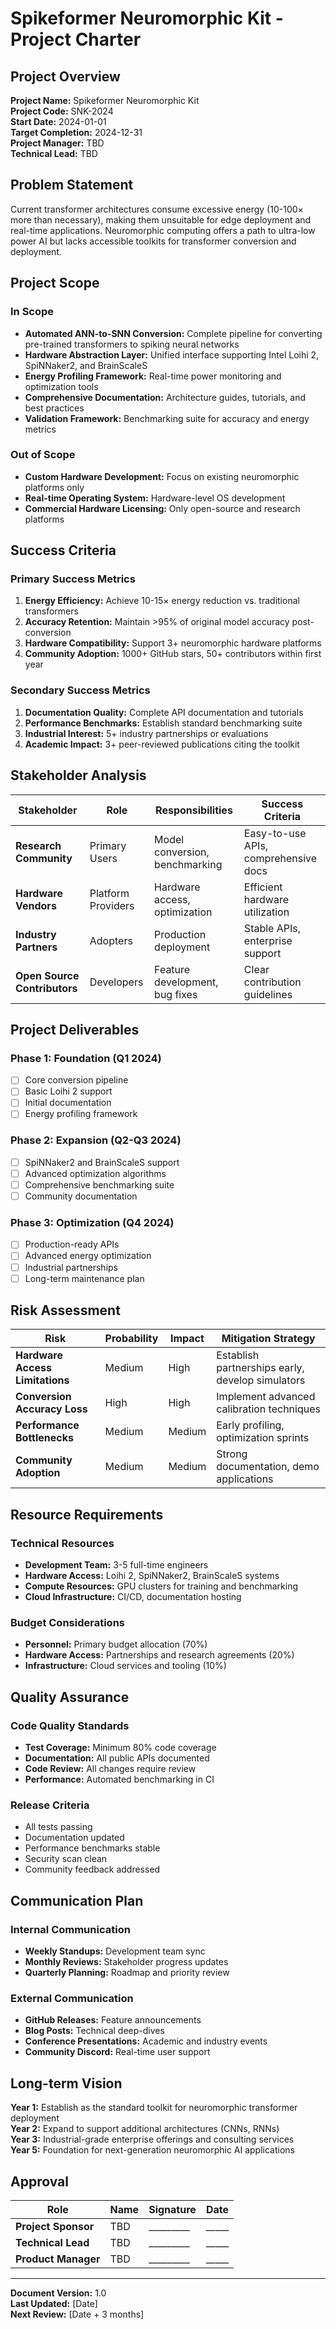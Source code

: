 # Spikeformer Neuromorphic Kit - Project Charter

## Project Overview

**Project Name:** Spikeformer Neuromorphic Kit  
**Project Code:** SNK-2024  
**Start Date:** 2024-01-01  
**Target Completion:** 2024-12-31  
**Project Manager:** TBD  
**Technical Lead:** TBD  

## Problem Statement

Current transformer architectures consume excessive energy (10-100× more than necessary), making them unsuitable for edge deployment and real-time applications. Neuromorphic computing offers a path to ultra-low power AI but lacks accessible toolkits for transformer conversion and deployment.

## Project Scope

### In Scope
- **Automated ANN-to-SNN Conversion:** Complete pipeline for converting pre-trained transformers to spiking neural networks
- **Hardware Abstraction Layer:** Unified interface supporting Intel Loihi 2, SpiNNaker2, and BrainScaleS
- **Energy Profiling Framework:** Real-time power monitoring and optimization tools
- **Comprehensive Documentation:** Architecture guides, tutorials, and best practices
- **Validation Framework:** Benchmarking suite for accuracy and energy metrics

### Out of Scope
- **Custom Hardware Development:** Focus on existing neuromorphic platforms only
- **Real-time Operating System:** Hardware-level OS development
- **Commercial Hardware Licensing:** Only open-source and research platforms

## Success Criteria

### Primary Success Metrics
1. **Energy Efficiency:** Achieve 10-15× energy reduction vs. traditional transformers
2. **Accuracy Retention:** Maintain >95% of original model accuracy post-conversion
3. **Hardware Compatibility:** Support 3+ neuromorphic hardware platforms
4. **Community Adoption:** 1000+ GitHub stars, 50+ contributors within first year

### Secondary Success Metrics
1. **Documentation Quality:** Complete API documentation and tutorials
2. **Performance Benchmarks:** Establish standard benchmarking suite
3. **Industrial Interest:** 5+ industry partnerships or evaluations
4. **Academic Impact:** 3+ peer-reviewed publications citing the toolkit

## Stakeholder Analysis

| Stakeholder | Role | Responsibilities | Success Criteria |
|-------------|------|------------------|------------------|
| **Research Community** | Primary Users | Model conversion, benchmarking | Easy-to-use APIs, comprehensive docs |
| **Hardware Vendors** | Platform Providers | Hardware access, optimization | Efficient hardware utilization |
| **Industry Partners** | Adopters | Production deployment | Stable APIs, enterprise support |
| **Open Source Contributors** | Developers | Feature development, bug fixes | Clear contribution guidelines |

## Project Deliverables

### Phase 1: Foundation (Q1 2024)
- [ ] Core conversion pipeline
- [ ] Basic Loihi 2 support
- [ ] Initial documentation
- [ ] Energy profiling framework

### Phase 2: Expansion (Q2-Q3 2024)
- [ ] SpiNNaker2 and BrainScaleS support
- [ ] Advanced optimization algorithms
- [ ] Comprehensive benchmarking suite
- [ ] Community documentation

### Phase 3: Optimization (Q4 2024)
- [ ] Production-ready APIs
- [ ] Advanced energy optimization
- [ ] Industrial partnerships
- [ ] Long-term maintenance plan

## Risk Assessment

| Risk | Probability | Impact | Mitigation Strategy |
|------|-------------|--------|-------------------|
| **Hardware Access Limitations** | Medium | High | Establish partnerships early, develop simulators |
| **Conversion Accuracy Loss** | High | High | Implement advanced calibration techniques |
| **Performance Bottlenecks** | Medium | Medium | Early profiling, optimization sprints |
| **Community Adoption** | Medium | Medium | Strong documentation, demo applications |

## Resource Requirements

### Technical Resources
- **Development Team:** 3-5 full-time engineers
- **Hardware Access:** Loihi 2, SpiNNaker2, BrainScaleS systems
- **Compute Resources:** GPU clusters for training and benchmarking
- **Cloud Infrastructure:** CI/CD, documentation hosting

### Budget Considerations
- **Personnel:** Primary budget allocation (70%)
- **Hardware Access:** Partnerships and research agreements (20%)
- **Infrastructure:** Cloud services and tooling (10%)

## Quality Assurance

### Code Quality Standards
- **Test Coverage:** Minimum 80% code coverage
- **Documentation:** All public APIs documented
- **Code Review:** All changes require review
- **Performance:** Automated benchmarking in CI

### Release Criteria
- All tests passing
- Documentation updated
- Performance benchmarks stable
- Security scan clean
- Community feedback addressed

## Communication Plan

### Internal Communication
- **Weekly Standups:** Development team sync
- **Monthly Reviews:** Stakeholder progress updates
- **Quarterly Planning:** Roadmap and priority review

### External Communication
- **GitHub Releases:** Feature announcements
- **Blog Posts:** Technical deep-dives
- **Conference Presentations:** Academic and industry events
- **Community Discord:** Real-time user support

## Long-term Vision

**Year 1:** Establish as the standard toolkit for neuromorphic transformer deployment  
**Year 2:** Expand to support additional architectures (CNNs, RNNs)  
**Year 3:** Industrial-grade enterprise offerings and consulting services  
**Year 5:** Foundation for next-generation neuromorphic AI applications  

## Approval

| Role | Name | Signature | Date |
|------|------|-----------|------|
| **Project Sponsor** | TBD | _________ | _____ |
| **Technical Lead** | TBD | _________ | _____ |
| **Product Manager** | TBD | _________ | _____ |

---

**Document Version:** 1.0  
**Last Updated:** [Date]  
**Next Review:** [Date + 3 months]